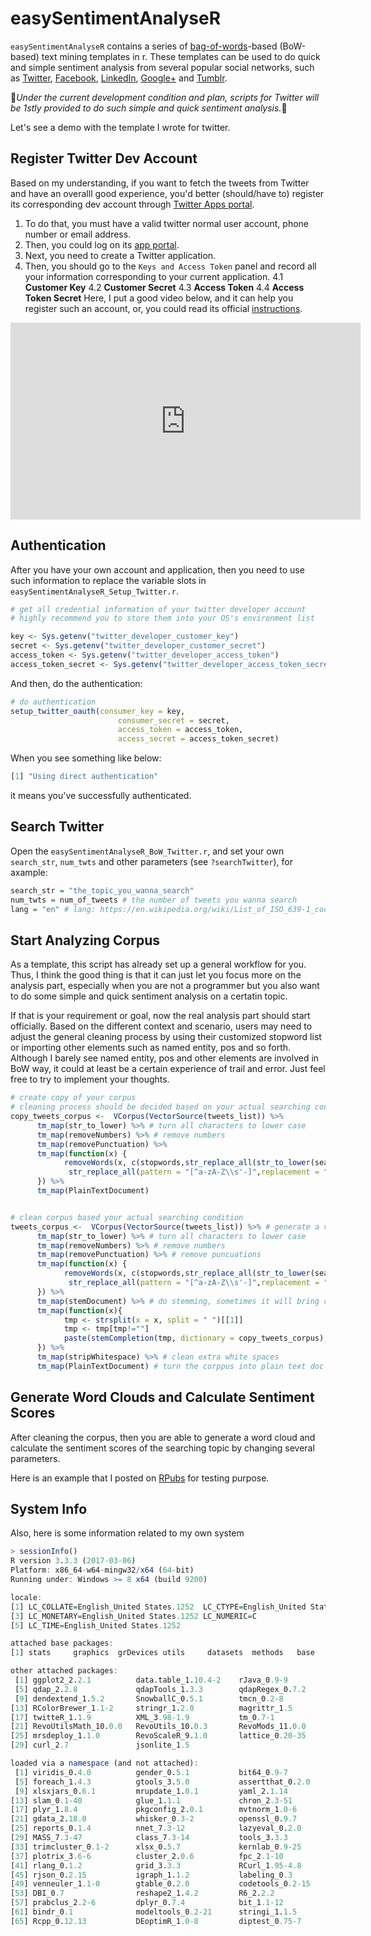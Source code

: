 # easySentimentAnalyseR

`easySentimentAnalyseR` contains a series of [bag-of-words](https://en.wikipedia.org/wiki/Bag-of-words_model)-based (BoW-based) text mining templates in r. These templates can be used to do quick and simple sentiment analysis from several popular social networks, such as [Twitter](https://www.twitter.com), [Facebook](https://www.facebook.com), [LinkedIn](https://www.linkedin.com), [Google+](https://plus.google.com) and [Tumblr](https://www.tumblr.com).

:rocket:*Under the current development condition and plan, scripts for Twitter will be 1stly provided to do such simple and quick sentiment analysis.*:rocket:

Let's see a demo with the template I wrote for twitter.

## Register Twitter Dev Account

Based on my understanding, if you want to fetch the tweets from Twitter and have an overalll good experience, you'd better (should/have to) register its corresponding dev account through [Twitter Apps portal](https://apps.twitter.com/).

1. To do that, you must have a valid twitter normal user account, phone number or email address.
1. Then, you could log on its [app portal](https://apps.twitter.com/).
1. Next, you need to create a Twitter application.
1. Then, you should go to the `Keys and Access Token` panel and record all your information corresponding to your current application.
     4.1 **Customer Key**
     4.2 **Customer Secret**
     4.3 **Access Token**
     4.4 **Access Token Secret**
Here, I put a good video below, and it can help you register such an account, or, you could read its official [instructions](https://developer.twitter.com/en/docs/basics/getting-started).

<p align="center"><iframe width="560" height="315" src="https://www.youtube.com/embed/CVz1MjqTXMg" frameborder="0" allowfullscreen></iframe></p>

## Authentication

After you have your own account and application, then you need to use such information to replace the variable slots in `easySentimentAnalyseR_Setup_Twitter.r`.

```r
# get all credential information of your twitter developer account
# highly recommend you to store them into your OS's environment list

key <- Sys.getenv("twitter_developer_customer_key")
secret <- Sys.getenv("twitter_developer_customer_secret")
access_token <- Sys.getenv("twitter_developer_access_token")
access_token_secret <- Sys.getenv("twitter_developer_access_token_secret")
```

And then, do the authentication:

```r
# do authentication
setup_twitter_oauth(consumer_key = key, 
                        consumer_secret = secret, 
                        access_token = access_token, 
                        access_secret = access_token_secret)
```

When you see something like below:

```r
[1] "Using direct authentication"
```

it means you've successfully authenticated.

## Search Twitter

Open the `easySentimentAnalyseR_BoW_Twitter.r`, and set your own `search_str`, `num_twts` and other parameters (see `?searchTwitter`), for axample:

```r
search_str = "the_topic_you_wanna_search"
num_twts = num_of_tweets # the number of tweets you wanna search
lang = "en" # lang: https://en.wikipedia.org/wiki/List_of_ISO_639-1_codes
```

## Start Analyzing Corpus

As a template, this script has already set up a general workflow for you. Thus, I think the good thing is that it can just let you focus more on the analysis part, especially when you are not a programmer but you also want to do some simple and quick sentiment analysis on a certatin topic.

If that is your requirement or goal, now the real analysis part should start officially. Based on the different context and scenario, users may need to adjust the general cleaning process by using their customized stopword list or importing other elements such as named entity, pos and so forth. Although I barely see named entity, pos and other elements are involved in BoW way, it could at least be a certain experience of trail and error. Just feel free to try to implement your thoughts.

```r
# create copy of your corpus
# cleaning process should be decided based on your actual searching condition
copy_tweets_corpus <-  VCorpus(VectorSource(tweets_list)) %>%
      tm_map(str_to_lower) %>% # turn all characters to lower case
      tm_map(removeNumbers) %>% # remove numbers
      tm_map(removePunctuation) %>% 
      tm_map(function(x) {
            removeWords(x, c(stopwords,str_replace_all(str_to_lower(search_str), "^#", ""),"RT")) %>% # remove stop words and the searching word
             str_replace_all(pattern = "[^a-zA-Z\\s'-]",replacement = "")
      }) %>% 
      tm_map(PlainTextDocument) 


# clean corpus based your actual searching condition
tweets_corpus <-  VCorpus(VectorSource(tweets_list)) %>% # generate a volatile corpus (you can try "Permanent" one or "Simple" one)
      tm_map(str_to_lower) %>% # turn all characters to lower case
      tm_map(removeNumbers) %>% # remove numbers
      tm_map(removePunctuation) %>% # remove puncuations
      tm_map(function(x) {
            removeWords(x, c(stopwords,str_replace_all(str_to_lower(search_str), "^#", ""),"RT")) %>% # remove stop words and the searching word
             str_replace_all(pattern = "[^a-zA-Z\\s'-]",replacement = "")
      }) %>% 
      tm_map(stemDocument) %>% # do stemming, sometimes it will bring confused results, used it based on you actual requirement
      tm_map(function(x){
            tmp <- strsplit(x = x, split = " ")[[1]]
            tmp <- tmp[tmp!=""]
            paste(stemCompletion(tmp, dictionary = copy_tweets_corpus),collapse = ' ')
      }) %>%
      tm_map(stripWhitespace) %>% # clean extra white spaces 
      tm_map(PlainTextDocument) # turn the corppus into plain text doc
```

## Generate Word Clouds and Calculate Sentiment Scores

After cleaning the corpus, then you are able to generate a word cloud and calculate the sentiment scores of the searching topic by changing several parameters.

Here is an example that I posted on [RPubs](http://rpubs.com/JackHo/easySentimentAnalyseR) for testing purpose.

## System Info

Also, here is some information related to my own system

```r
> sessionInfo()
R version 3.3.3 (2017-03-06)
Platform: x86_64-w64-mingw32/x64 (64-bit)
Running under: Windows >= 8 x64 (build 9200)

locale:
[1] LC_COLLATE=English_United States.1252  LC_CTYPE=English_United States.1252   
[3] LC_MONETARY=English_United States.1252 LC_NUMERIC=C                          
[5] LC_TIME=English_United States.1252    

attached base packages:
[1] stats     graphics  grDevices utils     datasets  methods   base     

other attached packages:
 [1] ggplot2_2.2.1          data.table_1.10.4-2    rJava_0.9-9            openNLP_0.2-6         
 [5] qdap_2.2.8             qdapTools_1.3.3        qdapRegex_0.7.2        qdapDictionaries_1.0.6
 [9] dendextend_1.5.2       SnowballC_0.5.1        tmcn_0.2-8             wordcloud_2.5         
[13] RColorBrewer_1.1-2     stringr_1.2.0          magrittr_1.5           httr_1.3.1            
[17] twitteR_1.1.9          XML_3.98-1.9           tm_0.7-1               NLP_0.1-11            
[21] RevoUtilsMath_10.0.0   RevoUtils_10.0.3       RevoMods_11.0.0        MicrosoftML_1.3.0     
[25] mrsdeploy_1.1.0        RevoScaleR_9.1.0       lattice_0.20-35        rpart_4.1-11          
[29] curl_2.7               jsonlite_1.5          

loaded via a namespace (and not attached):
 [1] viridis_0.4.0          gender_0.5.1           bit64_0.9-7            viridisLite_0.2.0     
 [5] foreach_1.4.3          gtools_3.5.0           assertthat_0.2.0       stats4_3.3.3          
 [9] xlsxjars_0.6.1         mrupdate_1.0.1         yaml_2.1.14            robustbase_0.92-7     
[13] slam_0.1-40            glue_1.1.1             chron_2.3-51           colorspace_1.3-2      
[17] plyr_1.8.4             pkgconfig_2.0.1        mvtnorm_1.0-6          scales_0.5.0          
[21] gdata_2.18.0           whisker_0.3-2          openssl_0.9.7          tibble_1.3.4          
[25] reports_0.1.4          nnet_7.3-12            lazyeval_0.2.0         mclust_5.3            
[29] MASS_7.3-47            class_7.3-14           tools_3.3.3            CompatibilityAPI_1.1.0
[33] trimcluster_0.1-2      xlsx_0.5.7             kernlab_0.9-25         munsell_0.4.3         
[37] plotrix_3.6-6          cluster_2.0.6          fpc_2.1-10             bindrcpp_0.2          
[41] rlang_0.1.2            grid_3.3.3             RCurl_1.95-4.8         iterators_1.0.8       
[45] rjson_0.2.15           igraph_1.1.2           labeling_0.3           bitops_1.0-6          
[49] venneuler_1.1-0        gtable_0.2.0           codetools_0.2-15       flexmix_2.3-14        
[53] DBI_0.7                reshape2_1.4.2         R6_2.2.2               gridExtra_2.3         
[57] prabclus_2.2-6         dplyr_0.7.4            bit_1.1-12             openNLPdata_1.5.3-3   
[61] bindr_0.1              modeltools_0.2-21      stringi_1.1.5          parallel_3.3.3        
[65] Rcpp_0.12.13           DEoptimR_1.0-8         diptest_0.75-7 
```
